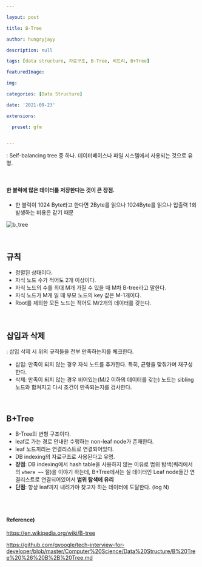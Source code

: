 ```yaml
---

layout: post

title: B-Tree

author: hungryjayy

description: null

tags: [data structure, 자료구조, B-Tree, 비트리, B+Tree]

featuredImage: 

img: 

categories: [Data Structure]

date: '2021-09-23'

extensions:

  preset: gfm


---
```


: Self-balancing tree 중 하나. 데이터베이스나 파일 시스템에서 사용되는 것으로 유명.

<br>

#### 한 블럭에 많은 데이터를 저장한다는 것이 큰 장점.

* 한 블럭이 1024 Byte라고 한다면 2Byte를 읽으나 1024Byte를 읽으나 입출력 1회 발생하는 비용은 같기 때문



![b_tree](https://hungryjayy.github.io/assets/img/Data_Structure/b_tree.png)

<br>

## 규칙

* 정렬된 상태이다.
* 자식 노드 수가 적어도 2개 이상이다.
* 자식 노드의 수를 최대 M개 가질 수 있을 때 M차 B-tree라고 말한다.
* 자식 노드가 M개 일 때 부모 노드의 key 값은 M-1개이다.
* Root를 제외한 모든 노드는 적어도 M/2개의 데이터를 갖는다.

<br>

## 삽입과 삭제

: 삽입 삭제 시 위의 규칙들을 전부 만족하는지를 체크한다.

* 삽입: 만족이 되지 않는 경우 자식 노드를 추가한다. 특히, 균형을 맞춰가며 재구성한다.
* 삭제: 만족이 되지 않는 경우 비어있는(M/2 이하의 데이터를 갖는) 노드는 sibling 노드와 합쳐지고 다시 조건이 만족되는지를 검사한다.

<br>

## B+Tree

* B-Tree의 변형 구조이다.
* leaf로 가는 경로 안내만 수행하는 non-leaf node가 존재한다.
* leaf 노드끼리는 연결리스트로 연결되어있다.
* DB indexing의 자료구조로 사용된다고 유명.
* **장점**: DB indexing에서 hash table을 사용하지 않는 이유로 범위 탐색(쿼리에서의 `where ~~` 절)을 이야기 하는데, B+Tree에서는 실 데이터인 Leaf node들간 연결리스트로 연결되어있어서 **범위 탐색에 유리**
* **단점**: 항상 leaf까지 내려가야 찾고자 하는 데이터에 도달한다. (log N)

<br><br>

#### Reference)

https://en.wikipedia.org/wiki/B-tree

https://github.com/gyoogle/tech-interview-for-developer/blob/master/Computer%20Science/Data%20Structure/B%20Tree%20%26%20B%2B%20Tree.md